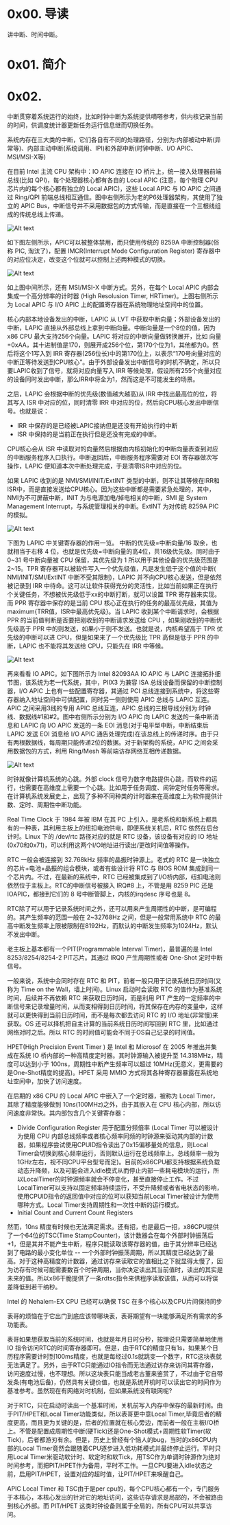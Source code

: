 # 0x00. 导读

讲中断、时间中断。

# 0x01. 简介

# 0x02. 

中断贯穿着系统运行的始终，比如时钟中断为系统提供嘀嗒参考，供内核记录当前的时间，供调度统计器更新任务运行信息继而切换任务。

系统内存在三大类的中断，它们各自有不同的处理路径，分别为:内部被动中断(异常等)、内部主动中断(系统调用、IPI)和外部中断(时钟中断、I/O APIC、MSI/MSI-X等)

在目前 Intel 主流 CPU 架构中：IO APIC 连接在 IO 桥片上，统一接入处理器前端总线(比如 QPI)，每个处理器核心都有各自的 Local APIC (注意，每个物理 CPU 芯片内的每个核心都有独立的 Local APIC)，这些 Local APIC 与 IO APIC 之间通过 Ring/QPI 前端总线相互通信。图中右侧所示为老的P6处理器架构，其使用了独立的 APIC Bus，中断信号并不采用数据包的方式传输，而是直接在一个三根线组成的传统总线上传递。

![Alt text](image.png)

如下图左侧所示，APIC可以被整体禁用，而只使用传统的 8259A 中断控制器(俗称 PIC, 淘汰了)，配置 IMCR(Interrupt Mode Configuration Register) 寄存器中的对应位决定，改变这个位就可以控制上述两种模式的切换。

![Alt text](image-1.png)

如上图中间所示，还有 MSI/MSI-X 中断方式。另外，在每个 Local APIC 内部会集成一个高分辨率的计时器 (High Resolusion Timer, HRTimer)。上图右侧所示为 Local APIC 与 I/O APIC 上的配置寄存器在系统物理地址空间中的位置。

核心内部本地设备发出的中断，LAPIC 从 LVT 中获取中断向量；外部设备发出的中断，LAPIC 直接从外部总线上拿到中断向量。中断向量是一个8位的值，因为 x86 CPU 最大支持256个向量。LAPIC 将对应的中断向量做转换展开，比如 向量=0xAA，其十进制值是170，则展开成256个位，第170个位为1，其他都为0。然后将这个1写入到 IRR 寄存器(256位长)中的第170位上，以表示“170号向量对应的中断正等待发送到CPU核心”。由于外部设备发出中断信号的时机不确定，所以只要LAPIC收到了信号，就将对应向量写入 IRR 等候处理，假设所有255个向量对应的设备同时发出中断，那么IRR中将全为1，然而这是不可能发生的场景。

之后，LAPIC 会根据中断的优先级(数值越大越高)从 IRR 中找出最高位的位，将其写入 ISR 中对应的位，同时清零 IRR 中对应的位，然后向CPU核心发出中断信号。也就是说：
- IRR 中保存的是已经被LAPIC接纳但是还没有开始执行的中断
- ISR 中保持的是当前正在执行但是还没有完成的中断。

CPU核心会从 ISR 中读取对的向量然后根据由内核初始化的中断向量表查到对应的中断服务程序入口执行。中断返回后，中断服务程序需要对 EOI 寄存器做次写操作，LAPIC 便知道本次中断处理完成，于是清零ISR中对应的位。

如果 LAPIC 收到的是 NMI/SMI/INIT/ExtINT 类型的中断，则不让其等候在IRR和ISR中，而是直接发送给CPU核心。因为这些中断都是需要紧急处理的，其中，NMI为不可屏蔽中断，INIT 为与电源加电/掉电相关的中断，SMI 是 System Management Interrupt，与系统管理相关的中断。ExtINT 为对传统 8259A PIC 的模拟。

![Alt text](image-2.png)

下图为 LAPIC 中关键寄存器的作用一览。
中断的优先级=中断向量/16 取余，也就相当于右移 4 位，也就是优先级=中断向量的高4位，共16级优先级。同时由于 0~31 号中断向量被 CPU 保留，其优先级为 1 所以用于其他设备的优先级范围是 2~15。TPR 寄存器可以被软件写入一个优先级值，凡是发生低于这个值的中断( NMI/INIT/SMI/ExtINT 中断不受其限制)，LAPIC 并不向CPU核心发送，但是依然被记录到 IRR 中待命。这可以让软件获得充分的灵活性，比如当前如果正在执行个关键任务，不想被优先级低于xx的中断打断，就可以设置 TPR 寄存器来实现。而 PPR 寄存器中保存的是当前 CPU 核心正在执行的任务的最高优先级，其值为 maximum{TRR值，ISR中最高优先级}。当 LAPIC 收到某个中断请求时，会根据 PPR 的当前值判断是否要把刚收到的中断请求发送给 CPU ，如果刚收到的中断优先级高于 PPR 中的则发送，如果小于则不发送。也就是说，内核希望高于 TPR 优先级的中断可以进 CPU，但是如果来了一个优先级比 TPR 高但是低于 PPR 的中断，LAPIC 也不能将其发送给 CPU，只能先在 IRR 中等候。

![Alt text](image-3.png)

再来看看 IO APIC。如下图所示为 Intel 82093AA IO APIC 与 LAPIC 连接拓扑细节图，该系统为老一代系统，其中，PIIX3 为兼容 ISA 总线设备而保留的中断控制器，I/O APIC 上也有一些配置寄存器，其通过 PCI 总线连接到系统中，将这些寄存器纳入地址空间中可供配置，同时另一侧则使用 APIC 总线与 LAPIC 互连。APIC 之间采用3线的专用 APIC 总线互连，APIC 总线的三根导线分别为:时钟线、数据线#1和#2。图中右侧所示分别为 I/O APIC 向 LAPIC 发送的一条中断消息和 LAPIC 向 I/O APIC 发送的一条 EOI 消息(对于电平型中断，中断结束后 LAPIC 发送 EOI 消息给 I/O APIC 通告处理完成)在该总线上的传递时序。由于只有两根数据线，每周期只能传递2位的数据。对于新架构的系统，APIC 之间会采用数据包的方式，利用 Ring/Mesh 等前端访存网络互相传递数据。

![Alt text](image-4.png)












时钟就像计算机系统的心跳。外部 clock 信号为数字电路提供心跳，而软件的运行，也需要在高维度上需要一个心跳。比如用于任务调度、闹钟定时任务等需求。在计算机系统发展史上，出现了多种不同种类的计时器来在高维度上为软件提供计数、定时、周期性中断功能。

Real Time Clock 于 1984 年被 IBM 在其 PC 上引入，是老系统和新系统上都具有的一种表，其利用主板上的纽扣电池供电，即便系统关机后，RTC 依然在后台计时。Linux 下的 /dev/rtc 路径对应的就是 RTC 设备，该设备有对应的 IO 地址(0x70和0x71)，可以利用这两个I/O地址进行读出/更改时间值等操作。

RTC 一般会被连接到 32.768kHz 频率的晶振时钟源上。老式的 RTC 是一块独立的芯片+电池+晶振的组合模块，或者有些设计将 RTC 与 BIOS ROM 集成到同一个芯片内。不过，在最新的系统中，RTC 已经被集成到了I/O桥内部，纽扣电池则依然位于主板上。RTC的中断信号被接入 IRQ#8 上，不管是用 8259 PIC 还是 IOAPIC，都接到它们的 8 号中断管脚上，内核的irqdesc 序号也是 8。

RTC除了可以用于记录系统时间之外，还可以用来产生周期性的中断，是可编程的。其产生频率的范围一般在 2~32768Hz 之间，但是一般常用系统中 RTC 的最高中断发生频率上限被限制在8192Hz，而默认的中断发生频率为1024Hz，默认不发出中断。


老主板上基本都有一个PIT(Programmable Interval Timer)，最普遍的是 Intel 8253/8254/8254-2 PIT芯片。其通过 IRQ0 产生周期性或者 One-Shot 定时中断信号。

一般来说，系统中会同时存在 RTC 和 PIT，前者一般只用于记录系统日历时间(又称为 Time on the Wall，墙上时间)。Linux 启动时会读取 RTC 的值作为基准系统时间，后续并不再依赖 RTC 来获取日历时间，而是利用 PIT 产生的一定频率的中断信号来记录增量时间，从而变相得到日历时间，将其保存在内存的变量中，这样就可以更快得到当前日历时间，而不是每次都去访问 RTC 的 I/O 地址(非常慢)来获取。OS 还可以择机把自主计算的当前系统日历时间写回到 RTC 里，比如通过网络对时之后。所以 RTC 的时间值可能会不同于OS自己记录的时间值。

HPET(High Precision Event Timer ) 是 Intel 和 Microsof 在 2005 年推出并集成在系统 IO 桥内部的一种高精度定时器。其时钟源输入被提升至 14.318MHz，精度可以达到小于 100ns，周期性中断产生频率可以超过 10MHz(无意义，更需要的是One-Shot精度的提高)。HPET 采用 MMIO 方式将其各种寄存器暴露在系统地址空间中，加快了访问速度。


在后期的 x86 CPU 的 Local APIC 中嵌入了一个定时器，被称为 Local Timer，其除了精度能够做到 10ns(100MHz)之外，由于其嵌入在 CPU 核心内部，所以访问速度非常快。其内部包含几个关键寄存器：
- Divide Configuration Register 用于配置分频倍率 (Local Timer 可以被设计为使用 CPU 内部总线频率或者核心频率同频的时钟源来驱动其内部的计数器，如果程序尝试使用CPUID指令读出了0x15偏移量处的信息，则Local Timer会切换到核心频率运行，否则默认运行在总线频率上。总线频率一般为1GHz左右，视不同CPU平台型号而定)。目前的x86CPU都支持根据系统负载动态升降频，以及可能会进入idle模式从而停止内部一些耗电模块的运行，所以LocalTimer的时钟源频率就会不停变化，甚至直接停止工作。不过LocalTimer可以支持以固定频率持续运行，不受升降频或者省电状态的影响，使用CPUID指令的返回值中对应的位可以获知当前Local Timer被设计为使用哪种方式。Local Timer支持周期性和一次性中断的运行模式。
- Initial Count and Current Count Registers



然而，10ns 精度有时候也无法满足需求。还有招，也是最后一招，x86CPU提供了一个64位的TSC(Time StampCounter)，该计数器会在每个外部时钟振荡后+1，但是其并不能产生中断，程序只能读取该寄存器的值，由于其分辨率已经达到了电路的最小变化单位 -- 一个外部时钟振荡周期，所以其精度已经达到了最高。对于这种高精度的计数器，通过访存来读取它的值相比之下就显得太慢了，因为访存有时候可能需要数百个时钟周期，当你决定读出其当前值时，读出的其实是未来的值。所以x86干脆提供了一条rdtsc指令来供程序读取该值，从而可以将误差降低到若干纳秒。

Intel 的 Nehalem-EX CPU 已经可以确保 TSC 在多个核心以及CPU片间保持同步



表哥的烦恼在于它出门到底应该带哪块表，表哥期望有一块能够满足所有需求的多功能表。

表哥如果想获取当前的系统时间，也就是年月日时分秒，按理说只需要简单地使用 IO 指令访问RTC的时间寄存器即可。但是，由于RTC的精度只有1s，如果某个日历程序需要计时到100ms精度，也就是每经过0.1s就跳变一个数字，RTC这块表就无法满足了。另外，由于RTC只能通过IO指令而无法通过访存来访问其寄存器，访问速度过慢，也不理想。所以这块表只能当成老古董来鉴赏了，不过由于它自带发条(有电池后备)，仍然具有关键价值，也就是系统开机时可以读出它的时间作为基准参考。虽然现在有网络对时机制，但如果系统没有联网呢?

对于RTC，只在启动时读出一个基准时间，关机前写入内存中保存的最新时间。由于PIT/HPET和Local Timer功能类似，所以表哥更中意Local Timer,毕竟后者的精度更高，而且更为关键的是，后者的位置就在核心旁边，而前者一般在主板I/O桥上。不管是配置成周期性中断(硬Tick)还是One-Shot模式+周期性软Timer(软Tick)，后者都游刃有余。但是，历史上曾经有个恼人的bug，当时的x86CPU内部的Local Timer竟然会跟随着CPU逐步进入低功耗模式并最终停止运行。平时只用Local Timer米驱动软计时、软定时和软Tick，用TSC作为单调时钟源作为绝对时间参考，而把PIT/HPET作为备用，平时不工作。一旦CPU要进入idle状态之前，启用PIT/HPET，设置对应的超时值，让PIT/HPET来唤醒自己。


APIC Local Timer 和 TSC由于是per cpu的，每个CPU核心都有一个，专门服务于本核心，本核心发出的针对它的地址访问，这些访存请求是局部的，不会被路由到核心外部。而 PIT/HPET 这类时钟设备则属于全局的，所有CPU可以共享访问。